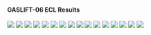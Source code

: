 #### GASLIFT-06 ECL Results

![](ECL/GASLIFT-06-Field_Production_Comparison_Plot.png)
![](ECL/GASLIFT-06-Well_B_1H_Oil_Gas_Lift_Performance_Plot.png)
![](ECL/GASLIFT-06-Well_B_1H_Pressure_Comparison_Plot.png)
![](ECL/GASLIFT-06-Well_B_1H_Production_Performance.png)
![](ECL/GASLIFT-06-Well_B_2H_Oil_Gas_Lift_Performance_Plot.png)
![](ECL/GASLIFT-06-Well_B_2H_Pressure_Comparison_Plot.png)
![](ECL/GASLIFT-06-Well_B_2H_Production_Performance.png)
![](ECL/GASLIFT-06-Well_B_3H_Oil_Gas_Lift_Performance_Plot.png)
![](ECL/GASLIFT-06-Well_B_3H_Pressure_Comparison_Plot.png)
![](ECL/GASLIFT-06-Well_B_3H_Production_Performance.png)
![](ECL/GASLIFT-06-Well_C_1H_Oil_Gas_Lift_Performance_Plot.png)
![](ECL/GASLIFT-06-Well_C_1H_Pressure_Comparison_Plot.png)
![](ECL/GASLIFT-06-Well_C_1H_Production_Performance.png)
![](ECL/GASLIFT-06-Well_C_2H_Oil_Gas_Lift_Performance_Plot.png)
![](ECL/GASLIFT-06-Well_C_2H_Pressure_Comparison_Plot.png)
![](ECL/GASLIFT-06-Well_C_2H_Production_Performance.png)
